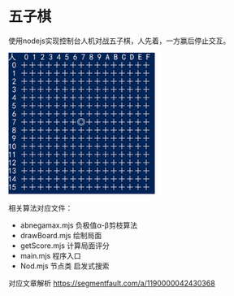 # 五子棋
使用nodejs实现控制台人机对战五子棋，人先着，一方赢后停止交互。

![下棋过程动图](./show.gif)

相关算法对应文件：
- abnegamax.mjs 负极值α-β剪枝算法
- drawBoard.mjs 绘制局面
- getScore.mjs 计算局面评分
- main.mjs 程序入口
- Nod.mjs 节点类 启发式搜索

对应文章解析 https://segmentfault.com/a/1190000042430368
